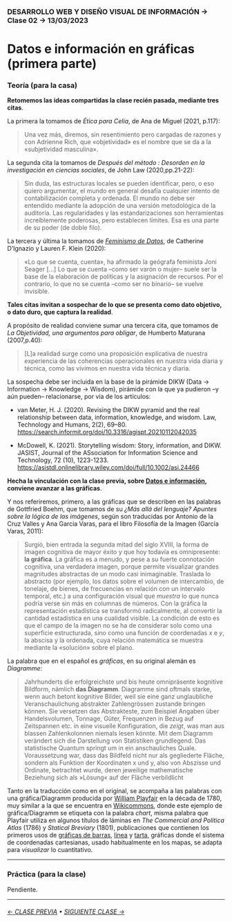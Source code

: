 ### DESARROLLO WEB Y DISEÑO VISUAL DE INFORMACIÓN → Clase 02 → 13/03/2023

# Datos e información en gráficas (primera parte)

### Teoría (para la casa)

**Retomemos las ideas compartidas la clase recién pasada, mediante tres citas**.

La primera la tomamos de *Ética para Celia*, de Ana de Miguel (2021, p.117): 

> Una vez más, diremos, sin resentimiento pero cargadas de razones y con Adrienne Rich, que «objetividad» es el nombre que se da a la «subjetividad masculina». 

La segunda cita la tomamos de *Después del método : Desorden en la investigación en ciencias sociales*, de John Law (2020,pp.21-22):

> Sin duda, las estructuras locales se pueden identificar, pero, o eso quiero argumentar, el mundo en general desafía cualquier intento de contabilización completa y ordenada. El mundo no debe ser entendido mediante la adopción de una versión metodológica de la auditoría. Las regularidades y las estandarizaciones son herramientas increíblemente poderosas, pero establecen límites. Esa es una parte de su poder (de doble filo).

La tercera y última la tomamos de [*Feminismo de Datos*](https://data-feminism.mitpress.mit.edu/pub/tzq8d54o/release/1?readingCollection=b371d820), de Catherine D’Ignazio y Lauren F. Klein (2020):

> «Lo que se cuenta, cuenta», ha afirmado la geógrafa feminista Joni Seager […] Lo que se cuenta –como ser varón o mujer– suele ser la base de la elaboración de políticas y la asignación de recursos. Por el contrario, lo que no se cuenta –como ser no binario– se vuelve invisible.

**Tales citas invitan a sospechar de lo que se presenta como dato objetivo, o dato duro, que captura la realidad**.

A propósito de realidad conviene sumar una tercera cita, que tomamos de *La Objetividad, una argumentos para obligar*, de Humberto Maturana (2007,p.40):

> [L]a realidad surge como una proposición explicativa de nuestra experiencia de las coherencias operacionales en nuestra vida diaria y técnica, como las vivimos en nuestra vida técnica y diaria.

La sospecha debe ser incluida en la base de la pirámide DIKW (Data → Information → Knowledge → Wisdom), pirámide con la que ya pudieron –y aún pueden– relacionarse, por vía de los artículos:

- van Meter, H. J. (2020). Revising the DIKW pyramid and the real relationship between data, information, knowledge, and wisdom. Law, Technology and Humans, 2(2), 69–80. https://search.informit.org/doi/10.3316/agispt.20210112042035

- McDowell, K. (2021). Storytelling wisdom: Story, information, and DIKW. JASIST, Journal of the ASsociation for Information Science and Technology, 72 (10), 1223-1233. https://asistdl.onlinelibrary.wiley.com/doi/full/10.1002/asi.24466

**Hecha la vinculación con la clase previa, sobre [Datos e información](https://github.com/profesorfaco/dno097-2024/tree/main/clase-01#readme), conviene avanzar a las gráficas**.

Y nos referiremos, primero, a las gráficas que se describen en las palabras de Gottfried Boehm, que tomamos de su *¿Más allá del lenguaje? Apuntes sobre la lógica de las imágenes*, según son traducidas por Antonio de la Cruz Valles y Ana Garcia Varas, para el libro Filosofía de la Imagen (García Varas, 2011):

> Surgió, bien entrada la segunda mitad del siglo XVIII, la forma de imagen cognitiva de mayor éxito y que hoy todavía es omnipresente: **la gráfica**. La gráfica es a menudo, y pese a su fuerte connotación cognitiva, una verdadera imagen, porque permite visualizar grandes magnitudes abstractas de un modo casi inimaginable. Traslada lo abstracto (por ejemplo, los datos sobre el volumen de intercambio, de tonelaje, de bienes, de frecuencias en relación con un intervalo temporal, etc.) a una configuración visual que *muestra* lo que nunca podría verse sin más en columnas de números. Con la gráfica la representación estadística se transformó radicalmente, al convertir la cantidad estadística en una cualidad visible. La condición de esto es que el campo de la imagen no se ha de considerar solo como una superficie estructurada, sino como una función de coordenadas *x* e *y*, la abscisa y la ordenada, cuya relación matemática se muestra mediante la «solución» sobre el plano.

La palabra que en el español es *gráficas*, en su original alemán es *Diagramme*: 

> Jahrhunderts die erfolgreichste und bis heute omnipräsente kognitive Bildform, nämlich **das Diagramm**. Diagramme sind oftmals starke, wenn auch betont kognitive Bilder, weil sie eine ganz unglaubliche Veranschaulichung abstrakter Zahlengrössen zustande bringen können. Sie versetzen das Abstrakteste, zum Beispiel Angaben über Handelsvolumen, Tonnage, Güter, Frequenzen in Bezug auf Zeitspannen etc. in eine visuelle Konfiguration, die *zeigt*, was man aus blassen Zahlenkolonnen niemals lesen könnte. Mit dem Diagramm verändert sich die Darstellung von Statistiken grundlegend. Das statistische Quantum springt um in ein anschauliches Quale. Voraussetzung war, dass das Bildfeld nicht nur als gegliederte Fläche, sondern als Funktion der Koordinaten x und y, also von Abszisse und Ordinate, betrachtet wurde, deren jeweilige mathematische Beziehung sich als »Lösung« auf der Fläche verbildlicht

Tanto en la traducción como en el original, se acompaña a las palabras con una gráfica/Diagramm producida por [William Playfair](https://es.wikipedia.org/wiki/William_Playfair) en la década de 1780, muy similar a la que se encuentra en [Wikicommons](https://commons.wikimedia.org/wiki/File:Playfair_TimeSeries-2.png), donde este ejemplo de gráfica/Diagramm se etiqueta con la palabra *chart*, misma palabra que Playfair utiliza en algunos títulos de láminas en *The Commercial and Politica Atlas* (1786) y *Statical Breviary* (1801), publicaciones que contienen los primeros usos de [gráficas de barras](https://datavizcatalogue.com/ES/metodos/graficos_de_barras.html), [línea](https://datavizcatalogue.com/ES/metodos/grafica_de_linea.html) y [tarta](https://datavizcatalogue.com/ES/metodos/graficos_de_tarta.html), gráficas donde el sistema de coordenadas cartesianas, usado habitualmente en los mapas, se adapta para *visualizar* lo cuantitativo.

- - - - - - - - - - - - - - 

### Práctica (para la clase)

Pendiente.

- - - - - - - 

###### [← CLASE PREVIA](https://github.com/profesorfaco/dno097-2024/tree/main/clase-01) • [SIGUIENTE CLASE →](https://github.com/profesorfaco/dno097-2024/tree/main/clase-03)
